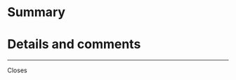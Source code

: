 <!--
⚠️ If you do not respect this template, your pull request will be closed.
⚠️ Your pull request title should be short detailed and understandable for all.
⚠️ Also, please add a release note file using reno if the change needs to be
  documented in the release notes.
⚠️ If your pull request fixes an open issue, please link to the issue.

- [ ] I have added the tests to cover my changes.
- [ ] I have updated the documentation accordingly.
- [ ] I have read the CONTRIBUTING document.
-->

# Summary

# Details and comments

---
Closes
